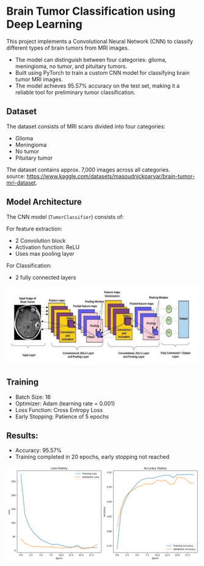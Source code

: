# Brain Tumor Classification using Deep Learning

This project implements a Convolutional Neural Network (CNN) to classify different types of brain tumors from MRI images. 
- The model can distinguish between four categories: glioma, meningioma, no tumor, and pituitary tumors.
- Built using PyTorch to train a custom CNN model for classifying brain tumor MRI images. 
- The model achieves 95.57% accuracy on the test set, making it a reliable tool for preliminary tumor classification.

## Dataset

The dataset consists of MRI scans divided into four categories: 
- Glioma
- Meningioma
- No tumor
- Pituitary tumor

The dataset contains approx. 7,000 images across all categories. 
<br>
source: https://www.kaggle.com/datasets/masoudnickparvar/brain-tumor-mri-dataset.

## Model Architecture

The CNN model (`TumorClassifier`) consists of:

For feature extraction: 
- 2 Convolution block
- Activation function: ReLU
- Uses max pooling layer

For Classification: 
- 2 fully connected layers

![CNN-Architecture](arch.png)

## Training
- Batch Size: 16
- Optimizer: Adam (learning rate = 0.001)
- Loss Function: Cross Entropy Loss
- Early Stopping: Patience of 5 epochs


## Results:
- Accuracy: 95.57%
- Training completed in 20 epochs, early stopping not reached

![Loss-Accuracy History](results.png)
